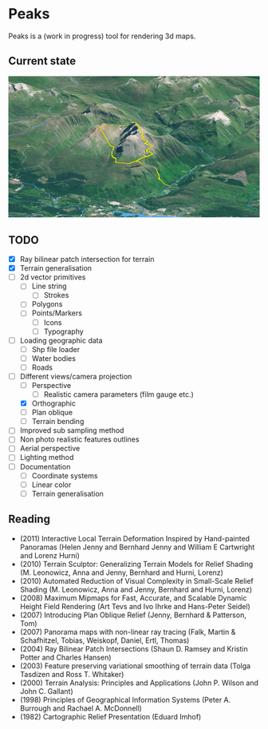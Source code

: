 # Peaks

Peaks is a (work in progress) tool for rendering 3d maps.

## Current state

![Ben Nevis by the Carn Mor Dearg Arete](/examples/ben_nevis/render.png?raw=true "Ben Nevis by the Carn Mor Dearg Arete")

## TODO

- [x] Ray bilinear patch intersection for terrain
- [x] Terrain generalisation
- [ ] 2d vector primitives
    - [ ] Line string
        - [ ] Strokes
    - [ ] Polygons
    - [ ] Points/Markers
        - [ ] Icons
        - [ ] Typography
- [ ] Loading geographic data
    - [ ] Shp file loader
    - [ ] Water bodies
    - [ ] Roads
- [ ] Different views/camera projection
    - [ ] Perspective
        - [ ] Realistic camera parameters (film gauge etc.)
    - [x] Orthographic
    - [ ] Plan oblique
    - [ ] Terrain bending
- [ ] Improved sub sampling method
- [ ] Non photo realistic features outlines
- [ ] Aerial perspective
- [ ] Lighting method
- [ ] Documentation
    - [ ] Coordinate systems
    - [ ] Linear color
    - [ ] Terrain generalisation

## Reading

* (2011) Interactive Local Terrain Deformation Inspired by Hand-painted
  Panoramas (Helen Jenny and Bernhard Jenny and William E Cartwright and
  Lorenz Hurni)
* (2010) Terrain Sculptor: Generalizing Terrain Models for Relief Shading
  (M. Leonowicz, Anna and Jenny, Bernhard and Hurni, Lorenz)
* (2010) Automated Reduction of Visual Complexity in Small-Scale Relief Shading
  (M. Leonowicz, Anna and Jenny, Bernhard and Hurni, Lorenz)
* (2008) Maximum Mipmaps for Fast, Accurate, and Scalable Dynamic Height Field
  Rendering (Art Tevs and Ivo Ihrke and Hans-Peter Seidel)
* (2007) Introducing Plan Oblique Relief (Jenny, Bernhard & Patterson, Tom)
* (2007) Panorama maps with non-linear ray tracing (Falk, Martin & Schafhitzel,
  Tobias, Weiskopf, Daniel, Ertl, Thomas)
* (2004) Ray Bilinear Patch Intersections (Shaun D. Ramsey and Kristin Potter
  and Charles Hansen)
* (2003) Feature preserving variational smoothing of terrain data (Tolga
  Tasdizen and Ross T. Whitaker)
* (2000) Terrain Analysis: Principles and Applications (John P. Wilson and
  John C. Gallant)
* (1998) Principles of Geographical Information Systems (Peter A. Burrough and
  Rachael A. McDonnell)
* (1982) Cartographic Relief Presentation (Eduard Imhof)
